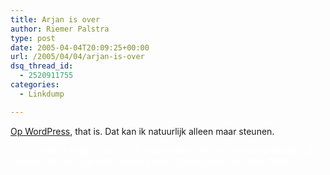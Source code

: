 ```yaml
---
title: Arjan is over
author: Riemer Palstra
type: post
date: 2005-04-04T20:09:25+00:00
url: /2005/04/04/arjan-is-over
dsq_thread_id:
  - 2520911755
categories:
  - Linkdump

---
```

[Op WordPress][1], that is. Dat kan ik natuurlijk alleen maar steunen.

<font color="white">Oh ja, en hij is jarig en wordt 30, maar wil er niet aan herinnerd worden, dus vandaar dat dit stuk tekst verborgen is. Gefeliciteerd he, Ome Odie!</font>

 [1]: http://vanderoest.net/blog/